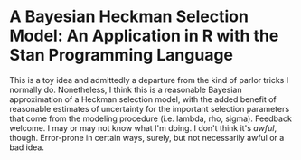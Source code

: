 # A Bayesian Heckman Selection Model: An Application in R with the Stan Programming Language

This is a toy idea and admittedly a departure from the kind of parlor tricks I normally do. Nonetheless, I think this is a reasonable Bayesian approximation of a Heckman selection model, with the added benefit of reasonable estimates of uncertainty for the important selection parameters that come from the modeling procedure (i.e. lambda, rho, sigma). Feedback welcome. I may or may not know what I'm doing. I don't think it's *awful*, though. Error-prone in certain ways, surely, but not necessarily awful or a bad idea.
